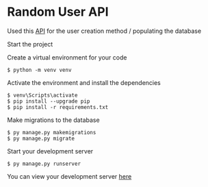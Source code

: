 # Random User API

Used this [API](https://randomuser.me/) for the user creation method / populating the database

Start the project

Create a virtual environment for your code
```shell
$ python -m venv venv
```

Activate the environment and install the dependencies
```shell
$ venv\Scripts\activate
$ pip install --upgrade pip
$ pip install -r requirements.txt
```

Make migrations to the database
```shell
$ py manage.py makemigrations
$ py manage.py migrate
```

Start your development server
```shell
$ py manage.py runserver
```

You can view your development server [here](http://127.0.0.1:8000/) 